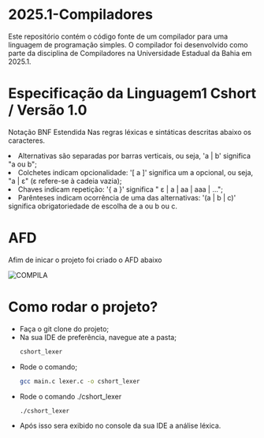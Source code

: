 # 2025.1-Compiladores

Este repositório contém o código fonte de um compilador para uma linguagem de programação simples. O compilador foi desenvolvido como parte da disciplina de Compiladores na Universidade Estadual da Bahia em 2025.1.


# Especificação da Linguagem1 Cshort / Versão 1.0

Notação BNF Estendida
Nas regras léxicas e sintáticas descritas abaixo os caracteres.

<li>Alternativas são separadas por barras verticais, ou seja, 'a | b' significa "a ou b";</li>
<li>Colchetes indicam opcionalidade: '[ a ]' significa um a opcional, ou seja, "a | ε" (ε refere-se à cadeia vazia);</li>
<li>Chaves indicam repetição: '{ a }' significa " ε | a | aa | aaa | ...";</li>
<li>Parênteses indicam ocorrência de uma das alternativas: '(a | b | c)' significa obrigatoriedade de escolha de a ou b ou c.</li>


# AFD 
Afim de inicar o projeto foi criado o AFD abaixo

![COMPILA](https://github.com/user-attachments/assets/3adc5945-364f-463a-9204-23b49a77823f)


# Como rodar o projeto?

<ul>
  <li>Faça o git clone do projeto;</li>
  <li>Na sua IDE de preferência, navegue ate a pasta;

```sh
cshort_lexer
```
  </li>
  <li>Rode o comando;
    
```sh
gcc main.c lexer.c -o cshort_lexer
```
</li>
  <li>Rode o comando ./cshort_lexer  </li>
      
```sh
./cshort_lexer
```
  <li> Após isso sera exibido no console da sua IDE a análise léxica. </li>
</ul>
